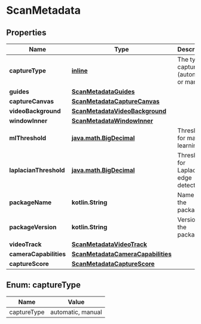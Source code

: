 
# ScanMetadata

## Properties
Name | Type | Description | Notes
------------ | ------------- | ------------- | -------------
**captureType** | [**inline**](#CaptureType) | The type of capture (automatic or manual) |  [optional]
**guides** | [**ScanMetadataGuides**](ScanMetadataGuides.md) |  |  [optional]
**captureCanvas** | [**ScanMetadataCaptureCanvas**](ScanMetadataCaptureCanvas.md) |  |  [optional]
**videoBackground** | [**ScanMetadataVideoBackground**](ScanMetadataVideoBackground.md) |  |  [optional]
**windowInner** | [**ScanMetadataWindowInner**](ScanMetadataWindowInner.md) |  |  [optional]
**mlThreshold** | [**java.math.BigDecimal**](java.math.BigDecimal.md) | Threshold for machine learning |  [optional]
**laplacianThreshold** | [**java.math.BigDecimal**](java.math.BigDecimal.md) | Threshold for Laplacian edge detection |  [optional]
**packageName** | **kotlin.String** | Name of the package |  [optional]
**packageVersion** | **kotlin.String** | Version of the package |  [optional]
**videoTrack** | [**ScanMetadataVideoTrack**](ScanMetadataVideoTrack.md) |  |  [optional]
**cameraCapabilities** | [**ScanMetadataCameraCapabilities**](ScanMetadataCameraCapabilities.md) |  |  [optional]
**captureScore** | [**ScanMetadataCaptureScore**](ScanMetadataCaptureScore.md) |  |  [optional]


<a id="CaptureType"></a>
## Enum: captureType
Name | Value
---- | -----
captureType | automatic, manual



